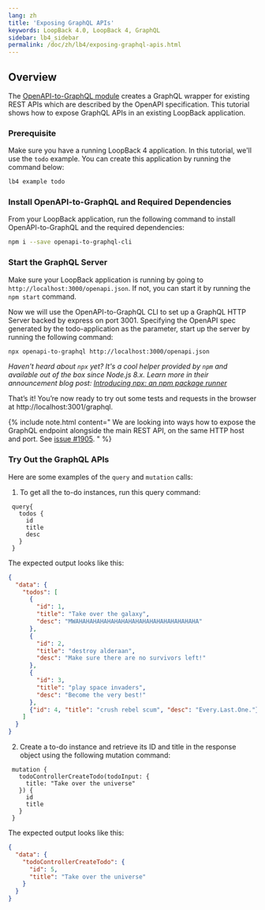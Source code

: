 ```yaml
---
lang: zh
title: 'Exposing GraphQL APIs'
keywords: LoopBack 4.0, LoopBack 4, GraphQL
sidebar: lb4_sidebar
permalink: /doc/zh/lb4/exposing-graphql-apis.html
---
```


## Overview

The
[OpenAPI-to-GraphQL module](https://www.npmjs.com/package/openapi-to-graphql)
creates a GraphQL wrapper for existing REST APIs which are described by the
OpenAPI specification. This tutorial shows how to expose GraphQL APIs in an
existing LoopBack application.

### Prerequisite

Make sure you have a running LoopBack 4 application. In this tutorial, we'll use
the `todo` example. You can create this application by running the command
below:

```sh
lb4 example todo
```

### Install OpenAPI-to-GraphQL and Required Dependencies

From your LoopBack application, run the following command to install
OpenAPI-to-GraphQL and the required dependencies:

```sh
npm i --save openapi-to-graphql-cli
```

### Start the GraphQL Server

Make sure your LoopBack application is running by going to
`http://localhost:3000/openapi.json`. If not, you can start it by running the
`npm start` command.

Now we will use the OpenAPI-to-GraphQL CLI to set up a GraphQL HTTP Server
backed by express on port 3001. Specifying the OpenAPI spec generated by the
todo-application as the parameter, start up the server by running the following
command:

```sh
npx openapi-to-graphql http://localhost:3000/openapi.json
```

_Haven't heard about `npx` yet? It's a cool helper provided by `npm` and
available out of the box since Node.js 8.x. Learn more in their announcement
blog post:
[Introducing npx: an npm package runner](https://medium.com/@maybekatz/introducing-npx-an-npm-package-runner-55f7d4bd282b)_

That’s it! You’re now ready to try out some tests and requests in the browser at
http://localhost:3001/graphql.

{% include note.html content="
We are looking into ways how to expose the GraphQL endpoint alongside the main REST API,
on the same HTTP host and port. See
[issue #1905](https://github.com/strongloop/loopback-next/issues/1905).
" %}

### Try Out the GraphQL APIs

Here are some examples of the `query` and `mutation` calls:

1. To get all the to-do instances, run this query command:

```
 query{
   todos {
     id
     title
     desc
   }
 }
```

The expected output looks like this:

```json
{
  "data": {
    "todos": [
      {
        "id": 1,
        "title": "Take over the galaxy",
        "desc": "MWAHAHAHAHAHAHAHAHAHAHAHAHAHAHAHAHAHA"
      },
      {
        "id": 2,
        "title": "destroy alderaan",
        "desc": "Make sure there are no survivors left!"
      },
      {
        "id": 3,
        "title": "play space invaders",
        "desc": "Become the very best!"
      },
      {"id": 4, "title": "crush rebel scum", "desc": "Every.Last.One."}
    ]
  }
}
```

2. Create a to-do instance and retrieve its ID and title in the response object
   using the following mutation command:

```
 mutation {
   todoControllerCreateTodo(todoInput: {
     title: "Take over the universe"
   }) {
     id
     title
   }
 }
```

The expected output looks like this:

```json
{
  "data": {
    "todoControllerCreateTodo": {
      "id": 5,
      "title": "Take over the universe"
    }
  }
}
```
